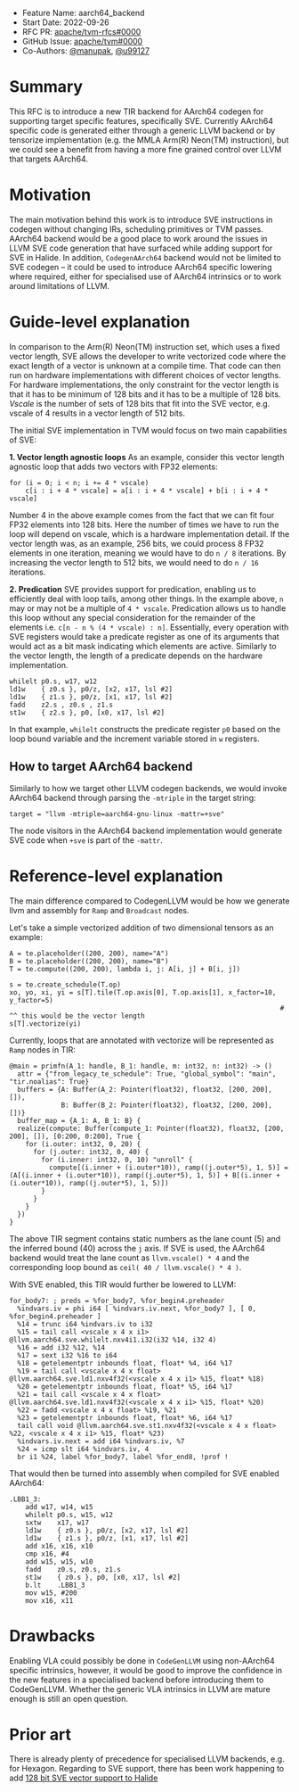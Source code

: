 - Feature Name: aarch64_backend
- Start Date: 2022-09-26
- RFC PR: [apache/tvm-rfcs#0000](https://github.com/apache/tvm-rfcs/pull/0000)
- GitHub Issue: [apache/tvm#0000](https://github.com/apache/tvm/issues/0000)
- Co-Authors: [@manupak](https://github.com/manupak), [@u99127](https://github.com/u99127)

# Summary

This RFC is to introduce a new TIR backend for AArch64 codegen for supporting target specific features, specifically SVE. Currently AArch64 specific code is generated either through a generic LLVM backend or by tensorize implementation (e.g. the MMLA Arm(R) Neon(TM) instruction), but we could see a benefit from having a more fine grained control over LLVM that targets AArch64.

# Motivation

The main motivation behind this work is to introduce SVE instructions in codegen without changing IRs, scheduling primitives or TVM passes. AArch64 backend would be a good place to work around the issues in LLVM SVE code generation that have surfaced while adding support for SVE in Halide. In addition, `CodegenAArch64` backend would not be limited to SVE codegen – it could be used to introduce AArch64 specific lowering where required, either for specialised use of AArch64 intrinsics or to work around limitations of LLVM.

# Guide-level explanation

In comparison to the Arm(R) Neon(TM) instruction set, which uses a fixed vector length, SVE allows the developer to write vectorized code where the exact length of a vector is unknown at a compile time. That code can then run on hardware implementations with different choices of vector lengths. For hardware implementations, the only constraint for the vector length is that it has to be minimum of 128 bits and it has to be a multiple of 128 bits. *Vscale* is the number of sets of 128 bits that fit into the SVE vector, e.g. vscale of 4 results in a vector length of 512 bits.

The initial SVE implementation in TVM would focus on two main capabilities of SVE:

**1. Vector length agnostic loops**
As an example, consider this vector length agnostic loop that adds two vectors with FP32 elements:

```
for (i = 0; i < n; i += 4 * vscale)
    c[i : i + 4 * vscale] = a[i : i + 4 * vscale] + b[i : i + 4 * vscale]
```

Number 4 in the above example comes from the fact that we can fit four FP32 elements into 128 bits. Here the number of times we have to run the loop will depend on vscale, which is a hardware implementation detail. If the vector length was, as an example, 256 bits, we could process 8 FP32 elements in one iteration, meaning we would have to do `n / 8` iterations. By increasing the vector length to 512 bits, we would need to do `n / 16` iterations.

**2. Predication**
SVE provides support for predication, enabling us to efficiently deal with loop tails, among other things. In the example above, `n` may or may not be a multiple of `4 * vscale`. Predication allows us to handle this loop without any special consideration for the remainder of the elements i.e. `c[n - n % (4 * vscale) : n]`. Essentially, every operation with SVE registers would take a predicate register as one of its arguments that would act as a bit mask indicating which elements are active. Similarly to the vector length, the length of a predicate depends on the hardware implementation.

```
whilelt p0.s, w17, w12
ld1w    { z0.s }, p0/z, [x2, x17, lsl #2]
ld1w    { z1.s }, p0/z, [x1, x17, lsl #2]
fadd    z2.s , z0.s , z1.s
st1w    { z2.s }, p0, [x0, x17, lsl #2]
```

In that example, `whilelt` constructs the predicate register `p0` based on the loop bound variable and the increment variable stored in `w` registers.

## How to target AArch64 backend

Similarly to how we target other LLVM codegen backends, we would invoke AArch64 backend through parsing the `-mtriple` in the target string:

```
target = "llvm -mtriple=aarch64-gnu-linux -mattr=+sve"
```

The node visitors in the AArch64 backend implementation would generate SVE code when `+sve` is part of the `-mattr`.

# Reference-level explanation

The main difference compared to CodegenLLVM would be how we generate llvm and assembly for `Ramp` and `Broadcast` nodes.

Let's take a simple vectorized addition of two dimensional tensors as an example:

```
A = te.placeholder((200, 200), name="A")
B = te.placeholder((200, 200), name="B")
T = te.compute((200, 200), lambda i, j: A[i, j] + B[i, j])

s = te.create_schedule(T.op)
xo, yo, xi, yi = s[T].tile(T.op.axis[0], T.op.axis[1], x_factor=10, y_factor=5)
                                                                    # ^^ this would be the vector length
s[T].vectorize(yi)
```

Currently, loops that are annotated with vectorize will be represented as `Ramp` nodes in TIR:

```
@main = primfn(A_1: handle, B_1: handle, m: int32, n: int32) -> ()
  attr = {"from_legacy_te_schedule": True, "global_symbol": "main", "tir.noalias": True}
  buffers = {A: Buffer(A_2: Pointer(float32), float32, [200, 200], []),
             B: Buffer(B_2: Pointer(float32), float32, [200, 200], [])}
  buffer_map = {A_1: A, B_1: B} {
  realize(compute: Buffer(compute_1: Pointer(float32), float32, [200, 200], []), [0:200, 0:200], True {
    for (i.outer: int32, 0, 20) {
      for (j.outer: int32, 0, 40) {
        for (i.inner: int32, 0, 10) "unroll" {
          compute[(i.inner + (i.outer*10)), ramp((j.outer*5), 1, 5)] = (A[(i.inner + (i.outer*10)), ramp((j.outer*5), 1, 5)] + B[(i.inner + (i.outer*10)), ramp((j.outer*5), 1, 5)])
        }
      }
    }
  })
}
```

The above TIR segment contains static numbers as the lane count (5) and the inferred bound (40) across the `j` axis. If SVE is used, the AArch64 backend would treat the lane count as `llvm.vscale() * 4` and the corresponding loop bound as `ceil( 40 / llvm.vscale() * 4 )`.

With SVE enabled, this TIR would further be lowered to LLVM:

```
for_body7: ; preds = %for_body7, %for_begin4.preheader
  %indvars.iv = phi i64 [ %indvars.iv.next, %for_body7 ], [ 0, %for_begin4.preheader ]
  %14 = trunc i64 %indvars.iv to i32
  %15 = tail call <vscale x 4 x i1> @llvm.aarch64.sve.whilelt.nxv4i1.i32(i32 %14, i32 4)
  %16 = add i32 %12, %14
  %17 = sext i32 %16 to i64
  %18 = getelementptr inbounds float, float* %4, i64 %17
  %19 = tail call <vscale x 4 x float> @llvm.aarch64.sve.ld1.nxv4f32(<vscale x 4 x i1> %15, float* %18)
  %20 = getelementptr inbounds float, float* %5, i64 %17
  %21 = tail call <vscale x 4 x float> @llvm.aarch64.sve.ld1.nxv4f32(<vscale x 4 x i1> %15, float* %20)
  %22 = fadd <vscale x 4 x float> %19, %21
  %23 = getelementptr inbounds float, float* %6, i64 %17
  tail call void @llvm.aarch64.sve.st1.nxv4f32(<vscale x 4 x float> %22, <vscale x 4 x i1> %15, float* %23)
  %indvars.iv.next = add i64 %indvars.iv, %7
  %24 = icmp slt i64 %indvars.iv, 4
  br i1 %24, label %for_body7, label %for_end8, !prof !
```

That would then be turned into assembly when compiled for SVE enabled AArch64:

```
.LBB1_3:
    add w17, w14, w15
    whilelt p0.s, w15, w12
    sxtw    x17, w17
    ld1w    { z0.s }, p0/z, [x2, x17, lsl #2]
    ld1w    { z1.s }, p0/z, [x1, x17, lsl #2]
    add x16, x16, x10
    cmp x16, #4
    add w15, w15, w10
    fadd    z0.s, z0.s, z1.s
    st1w    { z0.s }, p0, [x0, x17, lsl #2]
    b.lt    .LBB1_3
    mov w15, #200
    mov x16, x11
```

# Drawbacks

Enabling VLA could possibly be done in `CodeGenLLVM` using non-AArch64 specific intrinsics, however, it would be good to improve the confidence in the new features in a specialised backend before introducing them to CodeGenLLVM. Whether the generic VLA intrinsics in LLVM are mature enough is still an open question.

# Prior art

There is already plenty of precedence for specialised LLVM backends, e.g. for Hexagon.
Regarding to SVE support, there has been work happening to add [128 bit SVE vector support to Halide](https://github.com/halide/Halide/pull/6781)
